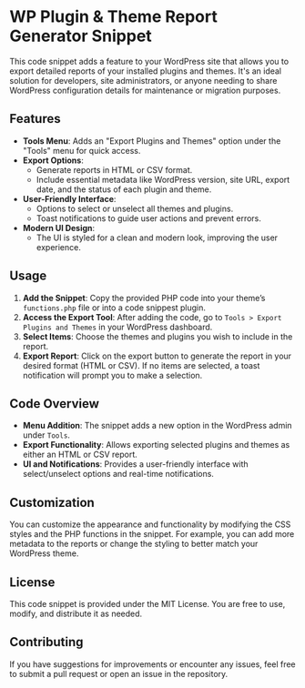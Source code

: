 # WP Plugin & Theme Report Generator Snippet

This code snippet adds a feature to your WordPress site that allows you to export detailed reports of your installed plugins and themes. It's an ideal solution for developers, site administrators, or anyone needing to share WordPress configuration details for maintenance or migration purposes.

## Features

- **Tools Menu**: Adds an "Export Plugins and Themes" option under the "Tools" menu for quick access.
- **Export Options**:
  - Generate reports in HTML or CSV format.
  - Include essential metadata like WordPress version, site URL, export date, and the status of each plugin and theme.
- **User-Friendly Interface**:
  - Options to select or unselect all themes and plugins.
  - Toast notifications to guide user actions and prevent errors.
- **Modern UI Design**: 
  - The UI is styled for a clean and modern look, improving the user experience.

## Usage

1. **Add the Snippet**: Copy the provided PHP code into your theme’s `functions.php` file or into a code snippest plugin.
2. **Access the Export Tool**: After adding the code, go to `Tools > Export Plugins and Themes` in your WordPress dashboard.
3. **Select Items**: Choose the themes and plugins you wish to include in the report.
4. **Export Report**: Click on the export button to generate the report in your desired format (HTML or CSV). If no items are selected, a toast notification will prompt you to make a selection.

## Code Overview

- **Menu Addition**: The snippet adds a new option in the WordPress admin under `Tools`.
- **Export Functionality**: Allows exporting selected plugins and themes as either an HTML or CSV report.
- **UI and Notifications**: Provides a user-friendly interface with select/unselect options and real-time notifications.

## Customization

You can customize the appearance and functionality by modifying the CSS styles and the PHP functions in the snippet. For example, you can add more metadata to the reports or change the styling to better match your WordPress theme.

## License

This code snippet is provided under the MIT License. You are free to use, modify, and distribute it as needed.

## Contributing

If you have suggestions for improvements or encounter any issues, feel free to submit a pull request or open an issue in the repository.

